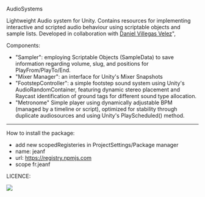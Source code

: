 AudioSystems

Lightweight Audio system for Unity. Contains resources for implementing interactive and scripted audio behaviour using scriptable objects and sample lists. Developed in collaboration with [Daniel Villegas Velez](https://github.com/dvvii)",


Components: 

- "Sampler": employing Scriptable Objects (SampleData) to save information regarding volume, slug, and positions for PlayFrom/PlayTo/End.
- "Mixer Manager": an interface for Unity's Mixer Snapshots
- "FootstepController": a simple footstep sound system using Unity's AudioRandomContainer, featuring dynamic stereo placement and Raycast identification of ground tags for different sound type allocation.
- "Metronome" Simple player using dynamically adjustable BPM (managed by a timeline or script), optimized for stability through duplicate audiosources and using Unity's PlayScheduled() method.

------------------------------------------------------------------------------------------------------
How to install the package:
- add new scopedRegisteries in ProjectSettings/Package manager
- name: jeanf
- url: https://registry.npmjs.com
- scope fr.jeanf

LICENCE:

<img src="https://licensebuttons.net/l/by-nc-sa/3.0/88x31.png"></img>
